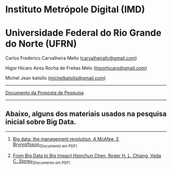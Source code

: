 # Instituto Metrópole Digital (IMD) 
# Universidade Federal do Rio Grande do Norte (UFRN)  
 Carlos Frederico Carvalheira Mello (carvalheirafc@gmail.com)
 
 Higor Hícaro Aires Rocha de Freitas Melo (higorhicaro@gmail.com)
 
 Michel Jean katsilis (michelkatsilis@gmail.com)

---
[Documento da Proposta de Pesquisa](https://docs.google.com/document/d/1-eenjt3xEVban3LNtvtwyc-XKl3aK__KvSwekbBHDww/edit?usp=sharing)


---
## Abaixo, alguns dos materiais usados na pesquisa inicial sobre Big Data.

---


1. [Big data: the management revolution, A McAfee, E Brynjolfsson](http://tarjomefa.com/wp-content/uploads/2017/04/6539-English-TarjomeFa-1.pdf)<sub>(Documento em PDF)</sub>

2. [From Big Data to Big Impact,Hsinchun Chen, Roger H. L. Chiang, Veda C. Storey](https://s3.amazonaws.com/academia.edu.documents/32970305/FROM_BIG_DATA_TO_BIG_IMPACT.pdf?AWSAccessKeyId=AKIAIWOWYYGZ2Y53UL3A&Expires=1503522333&Signature=TQ3LwgyWp1CNc9%2FX%2BlK53cMNTNs%3D&response-content-disposition=inline%3B%20filename%3DSPECIAL_ISSUE_BUSINESS_INTELLIGENCE_RESE.pdf)<sub>(Documento em PDF)</sub>

